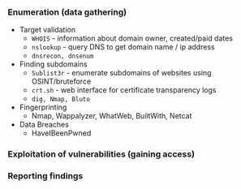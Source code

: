 ### Enumeration (data gathering)
* Target validation
    * `WHOIS` - information about domain owner, created/paid dates
    * `nslookup` - query DNS to get domain name / ip address
    * `dnsrecon, dnsenum`
* Finding subdomains
    * `Sublist3r` - enumerate subdomains of websites using OSINT/bruteforce
    * `crt.sh` - web interface for certificate transparency logs
    * `dig, Nmap, Bluto`
* Fingerprinting
    * Nmap, Wappalyzer, WhatWeb, BuiltWith, Netcat
* Data Breaches
    * HaveIBeenPwned

### Exploitation of vulnerabilities (gaining access)

### Reporting findings
